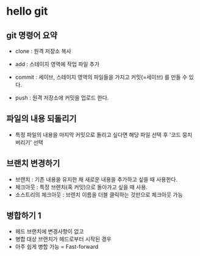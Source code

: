 # hello git

## git 명령어 요약

- clone : 원격 저장소 복사

- add : 스테이지 영역에 작업 파일 추가

- commit : 세이브, 스테이지 영역의 파일들을 가지고 커밋(=세이브) 를 만들 수 있다.

- push : 원격 저장소에 커밋을 업로드 한다.

## 파일의 내용 되돌리기

- 특정 파일의 내용을 마지막 커밋으로 돌리고 싶다면 해당 파일 선택 후 '코드 뭉치 버리기' 선택

## 브랜치 변경하기

- 브랜치 : 기존 내용을 유지한 채 새로운 내용을 추가하고 싶을 때 사용한다.
- 체크아웃 : 특정 브렌치(혹 커밋)으로 돌아가고 싶을 때 사용.
- 소스트리의 체크아웃 : 브렌치 이름을 더블 클릭하는 것만으로 체크아웃 가능


## 병합하기 1

- 헤드 브랜치에 변경사항이 없고
- 병합 대상 브랜치가 헤드로부터 시작된 경우
- 아주 쉽게 병합 가능 = Fast-forward